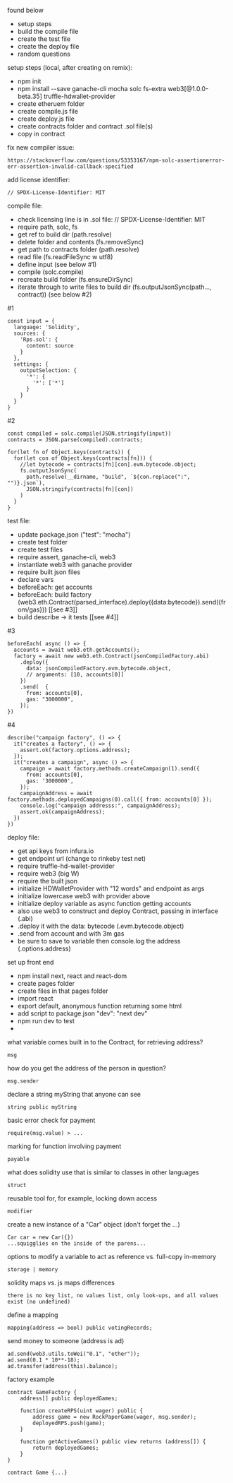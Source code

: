 found below
- setup steps
- build the compile file
- create the test file
- create the deploy file
- random questions

setup steps (local, after creating on remix):
- npm init
- npm install --save ganache-cli mocha solc fs-extra web3[@1.0.0-beta.35] truffle-hdwallet-provider
- create etheruem folder
- create compile.js file
- create deploy.js file
- create contracts folder and contract .sol file(s)
- copy in contract

fix new compiler issue:

    https://stackoverflow.com/questions/53353167/npm-solc-assertionerror-err-assertion-invalid-callback-specified

add license identifier:

    // SPDX-License-Identifier: MIT
compile file:
- check licensing line is in .sol file: // SPDX-License-Identifier: MIT
- require path, solc, fs
- get ref to build dir (path.resolve)
- delete folder and contents (fs.removeSync)
- get path to contracts folder (path.resolve)
- read file (fs.readFileSync w utf8)
- define input (see below #1)
- compile (solc.compile)
- recreate build folder (fs.ensureDirSync)
- iterate through to write files to build dir (fs.outputJsonSync(path..., contract)) (see below #2)

#1

    const input = {
      language: 'Solidity',
      sources: {
        'Rps.sol': {
          content: source
        }
      },
      settings: {
        outputSelection: {
          '*': {
            '*': ['*']
          }
        }
      }
    }
    
#2

    const compiled = solc.compile(JSON.stringify(input))
    contracts = JSON.parse(compiled).contracts;

    for(let fn of Object.keys(contracts)) {
      for(let con of Object.keys(contracts[fn])) {
        //let bytecode = contracts[fn][con].evm.bytecode.object;
        fs.outputJsonSync(
          path.resolve(__dirname, "build", `${con.replace(":", "")}.json`),
          JSON.stringify(contracts[fn][con])
        )
      }
    }

test file:
- update package.json ("test": "mocha")
- create test folder
- create test files
- require assert, ganache-cli, web3
- instantiate web3 with ganache provider
- require built json files
- declare vars
- beforeEach: get accounts
- beforeEach: build factory (web3.eth.Contract(parsed_interface).deploy({data:bytecode}).send({from/gas})) [[see #3]]
- build describe -> it tests [[see #4]]

#3

    beforeEach( async () => {
      accounts = await web3.eth.getAccounts();
      factory = await new web3.eth.Contract(jsonCompiledFactory.abi)
        .deploy({
          data: jsonCompiledFactory.evm.bytecode.object,
          // arguments: [10, accounts[0]]
        })
        .send(  {
          from: accounts[0],
          gas: "3000000",
        });
    })
#4

    describe("campaign factory", () => {
      it("creates a factory", () => {
        assert.ok(factory.options.address);
      });
      it("creates a campaign", async () => {
        campaign = await factory.methods.createCampaign(1).send({
          from: accounts[0],
          gas: '3000000',
        });
        campaignAddress = await factory.methods.deployedCampaigns(0).call({ from: accounts[0] });
        console.log("campaign addresss:", campaignAddress);
        assert.ok(campaignAddress);
      })
    })

deploy file:
- get api keys from infura.io
- get endpoint url (change to rinkeby test net)
- require truffle-hd-wallet-provider
- require web3 (big W)
- require the built json
- initialize HDWalletProvider with "12 words" and endpoint as args
- initialize lowercase web3 with provider above
- initialize deploy variable as async function getting accounts
- also use web3 to construct and deploy Contract, passing in interface (.abi)
- .deploy it with the data: bytecode (.evm.bytecode.object)
- .send from account and with 3m gas
- be sure to save to variable then console.log the address (.options.address)




set up front end
- npm install next, react and react-dom
- create pages folder
- create files in that pages folder
- import react
- export default, anonymous function returning some html
- add script to package.json "dev": "next dev"
- npm run dev to test
- 

what variable comes built in to the Contract, for retrieving address?

    msg
how do you get the address of the person in question?

    msg.sender
declare a string myString that anyone can see

    string public myString
basic error check for payment

    require(msg.value) > ...
marking for function involving payment

    payable
what does solidity use that is similar to classes in other languages

    struct
reusable tool for, for example, locking down access

    modifier
create a new instance of a "Car" object (don't forget the ...)

    Car car = new Car({})
    ...squigglies on the inside of the parens...
options to modify a variable to act as reference vs. full-copy in-memory

    storage | memory
solidity maps vs. js maps differences

    there is no key list, no values list, only look-ups, and all values exist (no undefined)
define a mapping

    mapping(address => bool) public votingRecords;
send money to someone (address is ad)

    ad.send(web3.utils.toWei("0.1", "ether"));
    ad.send(0.1 * 10**-18);
    ad.transfer(address(this).balance);
factory example

    contract GameFactory {
        address[] public deployedGames;

        function createRPS(uint wager) public {
            address game = new RockPaperGame(wager, msg.sender);
            deployedRPS.push(game);
        }

        function getActiveGames() public view returns (address[]) {
            return deployedGames;
        }
    }

    contract Game {...}
